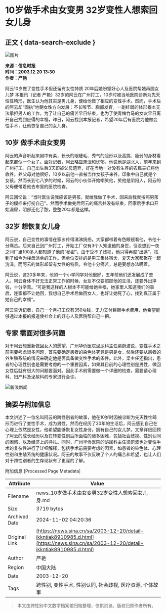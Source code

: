 # 10岁做手术由女变男 32岁变性人想索回女儿身

## 正文 { data-search-exclude }


![图片](//n.sinaimg.cn/sinakd10200/360/w180h180/20210713/92fa-279702cc9926ad8ba1a4a797f83a8e29.jpg)

**来源：信息时报**  
**时间：2003.12.20 13:30**  
**作者：严艳**

阿云10岁做了变性手术但还留有女性特质 20年后她盼望好心人及医院帮她再圆女儿梦 本报讯（记者 严艳）32岁的阿云在广州打工，10岁时被当地医院诊断为先天性性畸形，医生认为他其实是男儿身，便给他做了相应的变性手术。然而，手术后的阿云却“固执”地朝女性方向发展：不长喉节、胸部发育，一副纤弱的体形根本无法承担男人的工作。为了让自己的痛苦早日结束，也为了使青梅竹马的女友早日离开自己找到应得的幸福，昨日，阿云找到本报记者，希望20年后有医院为他做变性手术，让他恢复自己的女儿身。

## 10岁 做手术由女变男 

阿云的声音听起来刚中有柔，长长的眼睫毛、秀气的脸形以及高挑、瘦弱的身材看起来都似一个女子。面对记者，阿云略显羞涩和忧郁，他说他是湖北人，前年来到广州打工。自己出生后3天即被父母遗弃，好在当地一对没有生养的农民夫妇将他收养。养父母对他很好，10岁以前他一直被当作女孩子来养，印象中自己就是个女孩。然而长到七八岁的时候，阿云的小伙伴开始嘲笑他，笑他是阴阳人，阿云的父母便带着他去市里的医院检查。

阿云回忆说：“当时医生说我应该是男孩，就给我做了手术，回来后我就按照男孩子的模样来打扮自己”。然而手术做完后阿云的痛苦并没有结束，回家后手术口开始漏尿，阴部还化了脓，整整20年都是这样。

## 32岁 想恢复女儿身 

阿云说，自己变性的事情在家乡传得沸沸扬扬，大家都带着有色眼镜看他，令他十分痛苦。后来自己到广州打工，开始工厂仅有3个人知道他的身世，但没想到一夜之间厂里100多人都知道了他的“秘密”。由于受不了歧视，他只得再度“出逃”，找到了如今为楼盘派单的工作。但单位安排的是男工集体宿舍，夏天大家都聚在一起洗澡，而阿云的体形却留有女性的特质，令他十分痛苦，总是要想办法瞒着。

阿云说，这20多年来，他的一个小学同学对他很好，五年前他们还发展成了恋人。阿云身体不好无法正常工作的时候，女友不仅要照顾他的生活，还要外出挣钱，十分辛苦。“可是我这样的人根本不可能给她幸福，她家里人知道我们的事后，连家都不让她回，我想自己手术后做回女人，也好让她死了心，找到真正属于她自己的幸福”。

阿云告诉记者，自己一个月打工仅有350块钱，无力支付巨额手术费用，他希望能够通过本报的报道使社会上的好心人及医院帮自己一把。

## 专家 需面对很多问题 

对于阿云想重新做回女人的愿望，广州华侨医院泌尿科主任梁蔚波说，变性手术之前需要考虑很多问题，首先要确定患者的染色体究竟是男是女，然后还要从患者的外生殖系统的情况来确定他是否具备做变性手术的条件。此外，梁主任还指出，患者的心理性别也是需要考虑的一个重要因素，如果其目前的心理性别是男性，做回女性后就有很大的问题要面对。因此手术前需要做一个详细的检查，需要请心理科、妇产科及泌尿科的专家进行会诊。

![新浪新闻](https://n.sinaimg.cn/default/80905340/20200331/sinalogo.png)

## 摘要与附加信息

<!-- tcd_abstract -->
本文讲述了一位名叫阿云的跨性别者的故事，他在10岁时因被诊断为先天性性畸形而进行了变性手术，成为男性。然而在经历了20年的生活后，阿云感到自己在心理上依然是女性，他希望能够恢复女性身份，拥有自己的女儿梦。文章详细回顾了阿云的成长经历以及在转变性别后所面临的诸多困难，包括社会歧视、性别认同的困惑、以及经济上的挣扎。同时，广州华侨医院的泌尿科主任梁蔚波也对变性手术的复杂性进行了详细解释，包括手术前需要考虑的因素，如患者的染色体、心理性别和生殖系统的健康状况。阿云的故事不仅反映了个人的痛苦和希望，也让人们对于跨性别者的生存现状有了更深的了解。
<!-- tcd_abstract_end -->

附加信息 [Processed Page Metadata]

| Attribute       | Value                                  |
|-----------------|----------------------------------------|
| Filename        | news_10岁做手术由女变男32岁变性人想索回女儿身.md                             |
| Size            | 3719 bytes                           |
| Archived Date   | 2024-11-02 04:20:36                             |
| Original Link   | [https://news.sina.cn/sa/2003-12-20/detail-ikkntiak8910985.d.html](https://news.sina.cn/sa/2003-12-20/detail-ikkntiak8910985.d.html)                       |
| Author          | 严艳                               |
| Region          | 中国大陆                               |
| Date            | 2003-12-20                                 |
| Tags            | 跨性别, 变性手术, 性别认同, 社会歧视, 医疗资源, 个体故事                                 |
>
> 本文由跨性别中文数字档案馆归档整理，仅供浏览。版权归原作者所有。
>